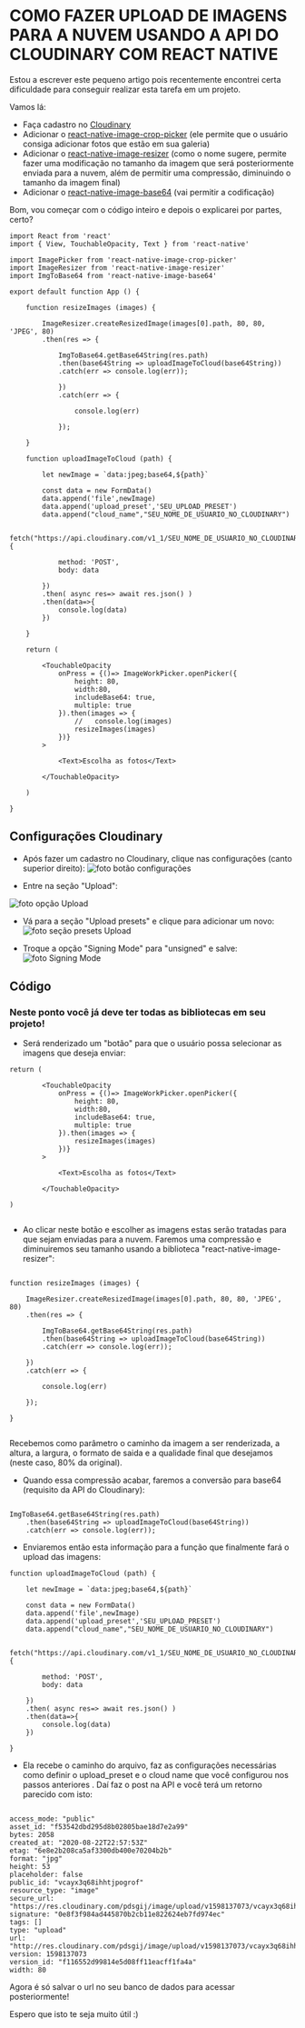 # COMO FAZER UPLOAD DE IMAGENS PARA A NUVEM USANDO A API DO CLOUDINARY COM REACT NATIVE

Estou a escrever este pequeno artigo pois recentemente encontrei certa dificuldade para conseguir realizar esta tarefa em um projeto.

Vamos lá:

- Faça cadastro no [Cloudinary](https://cloudinary.com/users/register/free)
- Adicionar o [react-native-image-crop-picker](https://github.com/ivpusic/react-native-image-crop-picker) (ele permite que o usuário consiga adicionar fotos que estão em sua galeria)
- Adicionar o [react-native-image-resizer](https://github.com/bamlab/react-native-image-resizer) (como o nome sugere, permite fazer uma modificação no tamanho da imagem que será posteriormente enviada para a nuvem, além de permitir uma compressão, diminuindo o tamanho da imagem final)
- Adicionar o [react-native-image-base64](https://www.npmjs.com/package/react-native-image-base64) (vai permitir a codificação)

Bom, vou começar com o código inteiro e depois o explicarei por partes, certo?

```
import React from 'react'
import { View, TouchableOpacity, Text } from 'react-native'

import ImagePicker from 'react-native-image-crop-picker'
import ImageResizer from 'react-native-image-resizer'
import ImgToBase64 from 'react-native-image-base64'

export default function App () {

    function resizeImages (images) {

        ImageResizer.createResizedImage(images[0].path, 80, 80, 'JPEG', 80)
        .then(res => {

            ImgToBase64.getBase64String(res.path)
            .then(base64String => uploadImageToCloud(base64String))
            .catch(err => console.log(err));

            })
            .catch(err => {

                console.log(err)

            });

    }

    function uploadImageToCloud (path) {

        let newImage = `data:jpeg;base64,${path}`

        const data = new FormData()
        data.append('file',newImage)
        data.append('upload_preset','SEU_UPLOAD_PRESET')
        data.append("cloud_name","SEU_NOME_DE_USUARIO_NO_CLOUDINARY")

        fetch("https://api.cloudinary.com/v1_1/SEU_NOME_DE_USUARIO_NO_CLOUDINARY/upload", {

            method: 'POST',
            body: data

        })
        .then( async res=> await res.json() )
        .then(data=>{
            console.log(data)
        })

    }
    
    return (
        
        <TouchableOpacity
            onPress = {()=> ImageWorkPicker.openPicker({
                height: 80,
                width:80,
                includeBase64: true,
                multiple: true
            }).then(images => {
                //   console.log(images)
                resizeImages(images)
            })}
        >

            <Text>Escolha as fotos</Text>

        </TouchableOpacity>
    
    )

}
```

## Configurações Cloudinary

- Após fazer um cadastro no Cloudinary, clique nas configurações (canto superior direito):
![foto botão configurações](imgs/config.png)

- Entre na seção "Upload":

![foto opção Upload](imgs/upload.png)


- Vá para a seção "Upload presets" e clique para adicionar um novo:
![foto seção presets Upload](imgs/presetUpload.png)


- Troque a opção "Signing Mode" para "unsigned" e salve:
![foto Signing Mode](imgs/SigningMode.png)


## Código

### Neste ponto você já deve ter todas as bibliotecas em seu projeto!

- Será renderizado um "botão" para que o usuário possa selecionar as imagens que deseja enviar:
```
return (
        
        <TouchableOpacity
            onPress = {()=> ImageWorkPicker.openPicker({
                height: 80,
                width:80,
                includeBase64: true,
                multiple: true
            }).then(images => {
                resizeImages(images)
            })}
        >

            <Text>Escolha as fotos</Text>

        </TouchableOpacity>
    
)
    
```


- Ao clicar neste botão e escolher as imagens estas serão tratadas para que sejam enviadas para a nuvem. Faremos uma compressão e diminuiremos seu tamanho usando a biblioteca "react-native-image-resizer":

```

function resizeImages (images) {

    ImageResizer.createResizedImage(images[0].path, 80, 80, 'JPEG', 80)
    .then(res => {

        ImgToBase64.getBase64String(res.path)
        .then(base64String => uploadImageToCloud(base64String))
        .catch(err => console.log(err));

    })
    .catch(err => {

        console.log(err)

    });

}
    
```

Recebemos como parâmetro o caminho da imagem a ser renderizada, a altura, a largura, o formato de saida e a qualidade final que desejamos (neste caso, 80% da original).


- Quando essa compressão acabar, faremos a conversão para base64 (requisito da API do Cloudinary):

```

ImgToBase64.getBase64String(res.path)
    .then(base64String => uploadImageToCloud(base64String))
    .catch(err => console.log(err));

```


- Enviaremos então esta informação para a função que finalmente fará o upload das imagens:

```
function uploadImageToCloud (path) {

    let newImage = `data:jpeg;base64,${path}`

    const data = new FormData()
    data.append('file',newImage)
    data.append('upload_preset','SEU_UPLOAD_PRESET')
    data.append("cloud_name","SEU_NOME_DE_USUARIO_NO_CLOUDINARY")

    fetch("https://api.cloudinary.com/v1_1/SEU_NOME_DE_USUARIO_NO_CLOUDINARY/upload", {

        method: 'POST',
        body: data

    })
    .then( async res=> await res.json() )
    .then(data=>{
        console.log(data)
    })

}

```


- Ela recebe o caminho do arquivo, faz as configurações necessárias como definir o upload_preset e o cloud name que você configurou nos passos anteriores . Daí faz o post na API e você terá um retorno parecido com isto:

```

access_mode: "public"
asset_id: "f53542dbd295d8b02805bae18d7e2a99"
bytes: 2058
created_at: "2020-08-22T22:57:53Z"
etag: "6e8e2b208ca5af3300db400e70204b2b"
format: "jpg"
height: 53
placeholder: false
public_id: "vcayx3q68ihhtjpogrof"
resource_type: "image"
secure_url: "https://res.cloudinary.com/pdsgij/image/upload/v1598137073/vcayx3q68ihhtjpogrof.jpg"
signature: "0e8f3f984ad445870b2cb11e822624eb7fd974ec"
tags: []
type: "upload"
url: "http://res.cloudinary.com/pdsgij/image/upload/v1598137073/vcayx3q68ihhtjpogrof.jpg"
version: 1598137073
version_id: "f116552d99814e5d08ff11eacff1fa4a"
width: 80

```

Agora é só salvar o url no seu banco de dados para acessar posteriormente!


Espero que isto te seja muito útil :)

